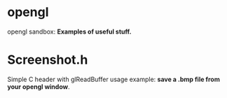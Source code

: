 # opengl
opengl sandbox: **Examples of useful stuff.**


# Screenshot.h
Simple C header with glReadBuffer usage example: **save a .bmp file from your opengl window**. 
